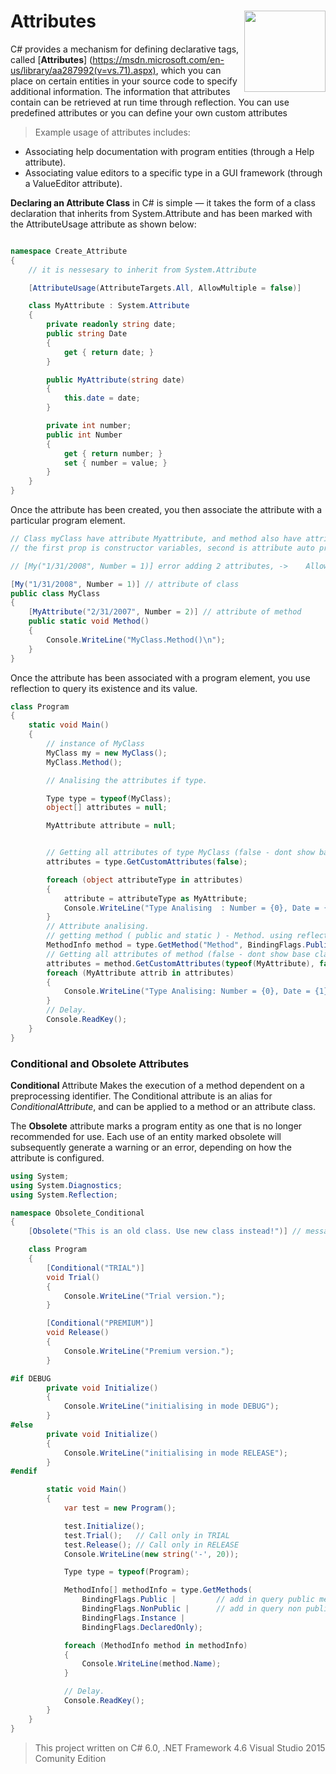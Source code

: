 # Attributes  <img src="https://cloud.githubusercontent.com/assets/24522089/21962098/41a510c8-db36-11e6-95ef-eb392a0a1919.png" align="right" width="130px" height="130px" /> 


C# provides a mechanism for defining declarative tags, called [**Attributes**] (https://msdn.microsoft.com/en-us/library/aa287992(v=vs.71).aspx), which you can place on certain entities in your source code to specify additional information. The information that attributes contain can be retrieved at run time through reflection. You can use predefined attributes or you can define your own custom attributes

> Example usage of attributes includes:

* Associating help documentation with program entities (through a Help attribute).
* Associating value editors to a specific type in a GUI framework (through a ValueEditor attribute).

**Declaring an Attribute Class** in C# is simple — it takes the form of a class declaration that inherits from System.Attribute and has been marked with the AttributeUsage attribute as shown below:

```c#

namespace Create_Attribute
{
    // it is nessesary to inherit from System.Attribute

    [AttributeUsage(AttributeTargets.All, AllowMultiple = false)]

    class MyAttribute : System.Attribute
    {
        private readonly string date;
        public string Date
        {
            get { return date; }
        }

        public MyAttribute(string date)
        {
            this.date = date;
        }

        private int number;
        public int Number
        {
            get { return number; }
            set { number = value; }
        }
    }
}
```
Once the attribute has been created, you then associate the attribute with a particular program element. 

```c#
// Class myClass have attribute Myattribute, and method also have attribute
// the first prop is constructor variables, second is attribute auto properties

// [My("1/31/2008", Number = 1)] error adding 2 attributes, ->    AllowMultiple = false

[My("1/31/2008", Number = 1)] // attribute of class
public class MyClass
{
    [MyAttribute("2/31/2007", Number = 2)] // attribute of method
    public static void Method()
    {
        Console.WriteLine("MyClass.Method()\n");
    }
}
```

Once the attribute has been associated with a program element, you use reflection to query its existence and its value.

```c#
class Program
{
    static void Main()
    {
        // instance of MyClass
        MyClass my = new MyClass();
        MyClass.Method();

        // Analising the attributes if type.

        Type type = typeof(MyClass);
        object[] attributes = null;

        MyAttribute attribute = null;


        // Getting all attributes of type MyClass (false - dont show base class attributes).
        attributes = type.GetCustomAttributes(false);

        foreach (object attributeType in attributes)
        {
            attribute = attributeType as MyAttribute;
            Console.WriteLine("Type Analising  : Number = {0}, Date = {1}", attribute.Number, attribute.Date);
        }
        // Attribute analising.
        // getting method ( public and static ) - Method. using reflection
        MethodInfo method = type.GetMethod("Method", BindingFlags.Public | BindingFlags.Static);
        // Getting all attributes of method (false - dont show base class attributes).
        attributes = method.GetCustomAttributes(typeof(MyAttribute), false);
        foreach (MyAttribute attrib in attributes)
        {
            Console.WriteLine("Type Analising: Number = {0}, Date = {1}", attrib.Number, attrib.Date);
        }
        // Delay.
        Console.ReadKey();
    }
}
```

### Conditional and Obsolete Attributes

**Conditional** Attribute Makes the execution of a method dependent on a preprocessing identifier. The Conditional attribute is an alias for *ConditionalAttribute*, and can be applied to a method or an attribute class.

The **Obsolete** attribute marks a program entity as one that is no longer recommended for use. Each use of an entity marked obsolete will subsequently generate a warning or an error, depending on how the attribute is configured.

```c#
using System;
using System.Diagnostics;
using System.Reflection;

namespace Obsolete_Conditional
{
    [Obsolete("This is an old class. Use new class instead!")] // message for other usersof class.

    class Program
    {
        [Conditional("TRIAL")]
        void Trial()
        {
            Console.WriteLine("Trial version.");
        }

        [Conditional("PREMIUM")]
        void Release()
        {
            Console.WriteLine("Premium version.");
        }

#if DEBUG
        private void Initialize()
        {
            Console.WriteLine("initialising in mode DEBUG");
        }
#else
        private void Initialize()
        {
            Console.WriteLine("initialising in mode RELEASE");
        }
#endif

        static void Main()
        {
            var test = new Program();

            test.Initialize();
            test.Trial();   // Call only in TRIAL 
            test.Release(); // Call only in RELEASE 
            Console.WriteLine(new string('-', 20));

            Type type = typeof(Program);

            MethodInfo[] methodInfo = type.GetMethods(
                BindingFlags.Public |         // add in query public members. 
                BindingFlags.NonPublic |      // add in query non public members.
                BindingFlags.Instance |       
                BindingFlags.DeclaredOnly);  

            foreach (MethodInfo method in methodInfo)
            {
                Console.WriteLine(method.Name);
            }

            // Delay.
            Console.ReadKey();
        }
    }
}
```


> This project written on C# 6.0, .NET Framework 4.6 Visual Studio 2015 Comunity Edition
